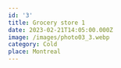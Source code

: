 ```yaml
---
id: '3'
title: Grocery store 1
date: 2023-02-21T14:05:00.000Z
image: /images/photo03_3.webp
category: Cold
place: Montreal
---
```

